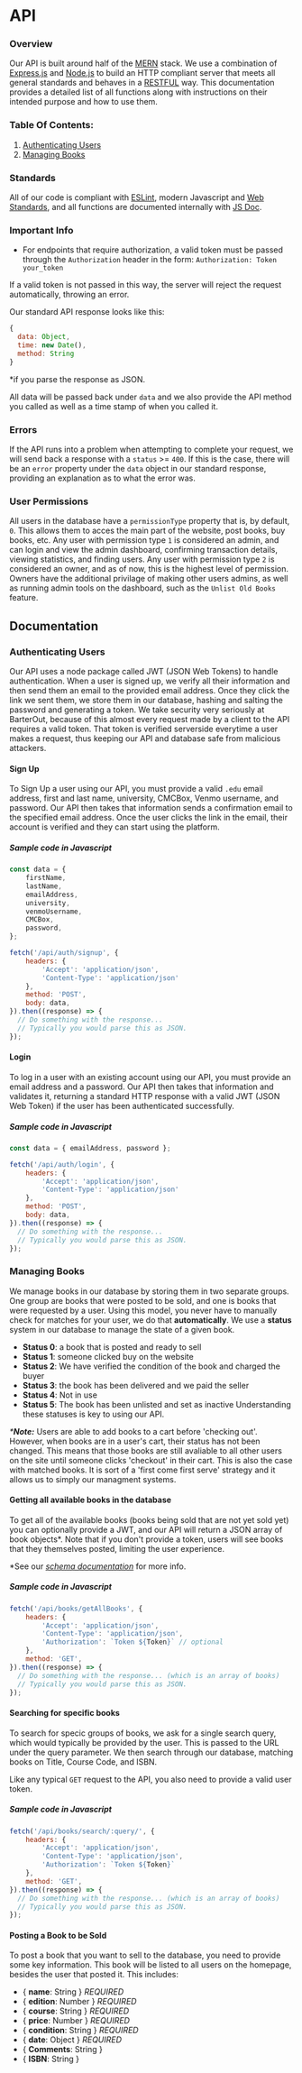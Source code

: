 # API

### Overview
Our API is built around half of the [MERN](http://mern.io) stack. We use a combination of [Express.js](https://expressjs.com) and [Node.js](https://nodejs.org/en/) to build an HTTP compliant server that meets all general standards and behaves in a [RESTFUL](https://en.wikipedia.org/wiki/Representational_state_transfer) way. This documentation provides a detailed list of all functions along with instructions on their intended purpose and how to use them.

### Table Of Contents:
1. [Authenticating Users](#authenticating-users)
2. [Managing Books](#managing-books)

### Standards
All of our code is compliant with [ESLint](https://eslint.org), modern Javascript and [Web Standards](https://www.w3.org/standards), and all functions are documented internally with [JS Doc](http://usejsdoc.org/about-getting-started.html).

### Important Info
- For endpoints that require authorization, a valid token must be passed through the `Authorization` header in the form:
`Authorization: Token your_token`

If a valid token is not passed in this way, the server will reject the request automatically, throwing an error.


Our standard API response looks like this:
```javascript
{
  data: Object,
  time: new Date(),
  method: String
}
```
*if you parse the response as JSON.

All data will be passed back under `data` and we also provide the API method you called
as well as a time stamp of when you called it.

### Errors
If the API runs into a problem when attempting to complete your request, we will send back a response with a `status` >= `400`. If this is the case, there will be an `error` property under the `data` object in our standard response, providing an explanation as to what the error was.

### User Permissions
All users in the database have a `permissionType` property that is, by default, `0`. This allows them to acces the main part of the website, post books, buy books, etc. Any user with permission type `1` is considered an admin, and can login and view the admin dashboard, confirming transaction details, viewing statistics, and finding users. Any user with permission type `2` is considered an owner, and as of now, this is the highest level of permission. Owners have the additional privilage of making other users admins, as well as running admin tools on the dashboard, such as the `Unlist Old Books` feature.

## Documentation

### Authenticating Users
Our API uses a node package called JWT (JSON Web Tokens) to handle authentication. When a user is signed up, we verify all their information and then send them an email to the provided email address. Once they click the link we sent them, we store them in our database, hashing and salting the password and generating a token. We take security very seriously at BarterOut, because of this almost every request made by a client to the API requires a valid token. That token is verified serverside everytime a user makes a request, thus keeping our API and database safe from malicious attackers.

#### Sign Up
To Sign Up a user using our API, you must provide a valid `.edu` email address, first and last name, university, CMCBox, Venmo username, and password. Our API then takes that information sends a confirmation email to the specified email address. Once the user clicks the link in the email, their account is verified and they can start using the platform.

##### Sample code in Javascript

```javascript
const data = {
    firstName,
    lastName,
    emailAddress,
    university,
    venmoUsername,
    CMCBox,
    password,
};

fetch('/api/auth/signup', {
    headers: {
        'Accept': 'application/json',
        'Content-Type': 'application/json'
    },
    method: 'POST',
    body: data,
}).then((response) => {
  // Do something with the response...
  // Typically you would parse this as JSON.
});
```

#### Login
To log in a user with an existing account using our API, you must provide an email address and a password. Our API then takes that information and validates it, returning a standard HTTP response with a valid JWT (JSON Web Token) if the user has been authenticated successfully.

##### Sample code in Javascript

```javascript
const data = { emailAddress, password };

fetch('/api/auth/login', {
    headers: {
        'Accept': 'application/json',
        'Content-Type': 'application/json'
    },
    method: 'POST',
    body: data,
}).then((response) => {
  // Do something with the response...
  // Typically you would parse this as JSON.
});
```

### Managing Books 

We manage books in our database by storing them in two separate groups. One group are books that were posted to be sold, and one is books that were requested by a user. Using this model, you never have to manually check for matches for your user, we do that **automatically**. We use a **status** system in our database to manage the state of a given book.
 * __Status 0__: a book that is posted and ready to sell
 * __Status 1__: someone clicked buy on the website
 * __Status 2__: We have verified the condition of the book and charged the buyer
 * __Status 3__: the book has been delivered and we paid the seller
 * __Status 4__: Not in use
 * __Status 5__: The book has been unlisted and set as inactive
Understanding these statuses is key to using our API.

_***Note:**_ Users are able to add books to a cart before 'checking out'. However, when books are in a user's cart, their
status has not been changed. This means that those books are still avaliable to all other users on the site until
someone clicks 'checkout' in their cart. This is also the case with matched books. It is sort of a 'first come first serve'
strategy and it allows us to simply our managment systems.

#### Getting all available books in the database
To get all of the available books (books being sold that are not yet sold yet) you can optionally provide a JWT, and our API will return a JSON array of book objects*. Note that if you don't provide a token, users will see books that they themselves posted, limiting the user experience.

*See our _[schema documentation](https://github.com/BarterOut/schema-docs)_ for more info.
##### Sample code in Javascript

```javascript
fetch('/api/books/getAllBooks', {
    headers: {
        'Accept': 'application/json',
        'Content-Type': 'application/json',
        'Authorization': `Token ${Token}` // optional
    },
    method: 'GET',
}).then((response) => {
  // Do something with the response... (which is an array of books)
  // Typically you would parse this as JSON.
});
```

#### Searching for specific books
To search for specic groups of books, we ask for a single search query, which would typically be
provided by the user. This is passed to the URL under the query parameter. We then search through
our database, matching books on Title, Course Code, and ISBN.

Like any typical `GET` request to the API, you also need to provide a valid user token.

##### Sample code in Javascript
```javascript
fetch('/api/books/search/:query/', {
    headers: {
        'Accept': 'application/json',
        'Content-Type': 'application/json',
        'Authorization': `Token ${Token}`
    },
    method: 'GET',
}).then((response) => {
  // Do something with the response... (which is an array of books)
  // Typically you would parse this as JSON.
});
```


#### Posting a Book to be Sold
To post a book that you want to sell to the database, you need to provide some key information.
This book will be listed to all users on the homepage, besides the user that posted it.
This includes:

- { **name**: String } _REQUIRED_
- { **edition**: Number } _REQUIRED_
- { **course**: String } _REQUIRED_
- { **price**: Number } _REQUIRED_
- { **condition**: String } _REQUIRED_
- { **date**: Object } _REQUIRED_
- { **Comments**: String }
- { **ISBN**: String }
